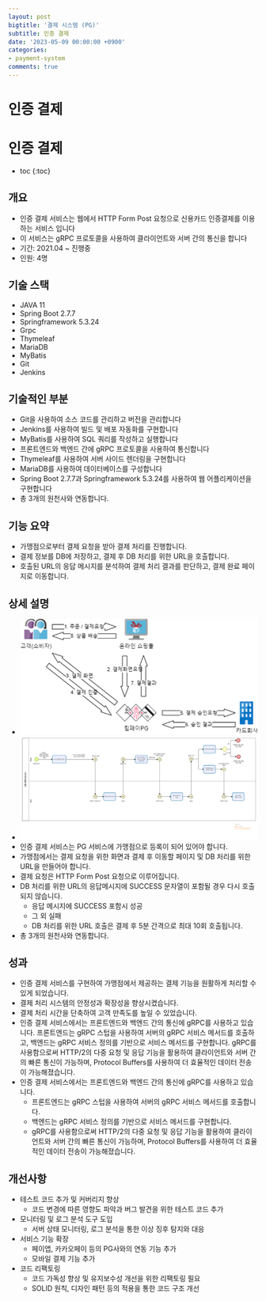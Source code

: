 ```yaml
---
layout: post
bigtitle: '결제 시스템 (PG)'
subtitle: 인증 결제
date: '2023-05-09 00:00:00 +0900'
categories:
- payment-system
comments: true
---
```


# 인증 결제

# 인증 결제
* toc
{:toc}

## 개요
+ 인증 결제 서비스는 웹에서 HTTP Form Post 요청으로 신용카드 인증결제를 이용하는 서비스 입니다
+ 이 서비스는 gRPC 프로토콜을 사용하여 클라이언트와 서버 간의 통신을 합니다
+ 기간: 2021.04 ~ 진행중
+ 인원: 4명

## 기술 스택
+ JAVA 11
+ Spring Boot 2.7.7
+ Springframework 5.3.24
+ Grpc
+ Thymeleaf
+ MariaDB
+ MyBatis
+ Git
+ Jenkins

## 기술적인 부분
+ Git을 사용하여 소스 코드를 관리하고 버전을 관리합니다
+ Jenkins를 사용하여 빌드 및 배포 자동화를 구현합니다
+ MyBatis를 사용하여 SQL 쿼리를 작성하고 실행합니다 
+ 프론트엔드와 백엔드 간에 gRPC 프로토콜을 사용하여 통신합니다
+ Thymeleaf를 사용하여 서버 사이드 렌더링을 구현합니다
+ MariaDB를 사용하여 데이터베이스를 구성합니다
+ Spring Boot 2.7.7과 Springframework 5.3.24를 사용하여 웹 어플리케이션을 구현합니다
+ 총 3개의 원천사와 연동합니다.

## 기능 요약
+ 가맹점으로부터 결제 요청을 받아 결제 처리를 진행합니다.
+ 결제 정보를 DB에 저장하고, 결제 후 DB 처리를 위한 URL을 호출합니다.
+ 호출된 URL의 응답 메시지를 분석하여 결제 처리 결과를 판단하고, 결제 완료 페이지로 이동합니다.

## 상세 설명
+ ![img.png](../../../assets/img/payment-system/VerifiedPayments.png)
+ ![img_1.png](../../../assets/img/payment-system/VerifiedPayments_1.png)
+ 인증 결제 서비스는 PG 서비스에 가맹점으로 등록이 되어 있어야 합니다.
+ 가맹점에서는 결제 요청을 위한 화면과 결제 후 이동할 페이지 및 DB 처리를 위한 URL을 만들어야 합니다.
+ 결제 요청은 HTTP Form Post 요청으로 이루어집니다.
+ DB 처리를 위한 URL의 응답메시지에 SUCCESS 문자열이 포함될 경우 다시 호출되지 않습니다. 
  + 응답 메시지에 SUCCESS 포함시 성공
  + 그 외 실패
  + DB 처리를 위한 URL 호출은 결제 후 5분 간격으로 최대 10회 호출됩니다.
+ 총 3개의 원천사와 연동합니다. 

## 성과
+ 인증 결제 서비스를 구현하여 가맹점에서 제공하는 결제 기능을 원활하게 처리할 수 있게 되었습니다.
+ 결제 처리 시스템의 안정성과 확장성을 향상시켰습니다.
+ 결제 처리 시간을 단축하여 고객 만족도를 높일 수 있었습니다.
+ 인증 결제 서비스에서는 프론트엔드와 백엔드 간의 통신에 gRPC를 사용하고 있습니다. 프론트엔드는 gRPC 스텁을 사용하여 서버의 gRPC 서비스 메서드를 호출하고, 백엔드는 gRPC 서비스 정의를 기반으로 서비스 메서드를 구현합니다. gRPC를 사용함으로써 HTTP/2의 다중 요청 및 응답 기능을 활용하여 클라이언트와 서버 간의 빠른 통신이 가능하며, Protocol Buffers를 사용하여 더 효율적인 데이터 전송이 가능해졌습니다.
+ 인증 결제 서비스에서는 프론트엔드와 백엔드 간의 통신에 gRPC를 사용하고 있습니다.
  + 프론트엔드는 gRPC 스텁을 사용하여 서버의 gRPC 서비스 메서드를 호출합니다.
  + 백엔드는 gRPC 서비스 정의를 기반으로 서비스 메서드를 구현합니다.
  + gRPC를 사용함으로써 HTTP/2의 다중 요청 및 응답 기능을 활용하여 클라이언트와 서버 간의 빠른 통신이 가능하며, Protocol Buffers를 사용하여 더 효율적인 데이터 전송이 가능해졌습니다.
  
## 개선사항
+ 테스트 코드 추가 및 커버리지 향상
  + 코드 변경에 따른 영향도 파악과 버그 발견을 위한 테스트 코드 추가
+ 모니터링 및 로그 분석 도구 도입
  + 서버 상태 모니터링, 로그 분석을 통한 이상 징후 탐지와 대응
+ 서비스 기능 확장
  + 페이앱, 카카오페이 등의 PG사와의 연동 기능 추가
  + 모바일 결제 기능 추가
+ 코드 리팩토링
  + 코드 가독성 향상 및 유지보수성 개선을 위한 리팩토링 필요
  + SOLID 원칙, 디자인 패턴 등의 적용을 통한 코드 구조 개선
